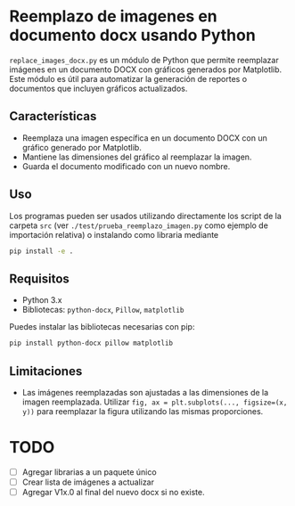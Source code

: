# Reemplazo de imagenes en documento docx usando Python
`replace_images_docx.py` es un módulo de Python que permite reemplazar imágenes en un documento DOCX con gráficos generados por Matplotlib. Este módulo es útil para automatizar la generación de reportes o documentos que incluyen gráficos actualizados.

## Características

- Reemplaza una imagen específica en un documento DOCX con un gráfico generado por Matplotlib.
- Mantiene las dimensiones del gráfico al reemplazar la imagen.
- Guarda el documento modificado con un nuevo nombre.

## Uso
Los programas pueden ser usados utilizando directamente los script de la carpeta `src` (ver `./test/prueba_reemplazo_imagen.py` como ejemplo de importación relativa) o instalando como libraria mediante

```bash
pip install -e . 
```

## Requisitos

- Python 3.x
- Bibliotecas: `python-docx`, `Pillow`, `matplotlib`

Puedes instalar las bibliotecas necesarias con pip:

```bash
pip install python-docx pillow matplotlib
```

## Limitaciones 
- Las imágenes reemplazadas son ajustadas a las dimensiones de la imagen reemplazada. Utilizar `fig, ax = plt.subplots(..., figsize=(x, y))` para reemplazar la figura utilizando las mismas proporciones.


# TODO
- [ ] Agregar librarias a un paquete único
- [ ] Crear lista de imágenes a actualizar
- [ ] Agregar V1x.0 al final del nuevo docx si no existe.
